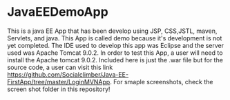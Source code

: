 # JavaEEDemoApp
This is a java EE App that has been develop using JSP, CSS,JSTL, maven, Servlets, and java. This App is called demo because it's development
is not yet completed. The IDE used to develop this app was Eclipse and the server used was Apache Tomcat 9.0.2. In order to test this
App, a user will need to install the Apache tomcat 9.0.2. Included here is just the .war file but for the source code, a user can
visit this link https://github.com/Socialclimber/Java-EE-FirstApp/tree/master/LoginMVNApp. For smaple screenshots, check the screen shot folder in this repository!

